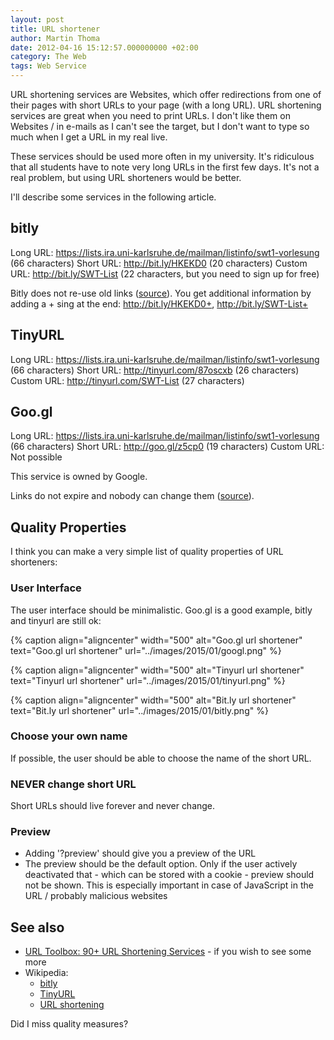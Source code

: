 ```yaml
---
layout: post
title: URL shortener
author: Martin Thoma
date: 2012-04-16 15:12:57.000000000 +02:00
category: The Web
tags: Web Service
---
```

URL shortening services are Websites, which offer redirections from one of
their pages with short URLs to your page (with a long URL). URL shortening
services are great when you need to print URLs. I don't like them on Websites /
in e-mails as I can't see the target, but I don't want to type so much when I
get a URL in my real live.

These services should be used more often in my university. It's ridiculous that
all students have to note very long URLs in the first few days. It's not a real
problem, but using URL shorteners would be better.

I'll describe some services in the following article.<a id="more"></a><a id="more-22501"></a>

<h2>bitly</h2>
Long URL: <a href="https://lists.ira.uni-karlsruhe.de/mailman/listinfo/swt1-vorlesung">https://lists.ira.uni-karlsruhe.de/mailman/listinfo/swt1-vorlesung</a> (66 characters)
Short URL: <a href="http://bit.ly/HKEKD0">http://bit.ly/HKEKD0</a> (20 characters)
Custom URL: <a href="http://bit.ly/SWT-List">http://bit.ly/SWT-List</a> (22 characters, but you need to sign up for free)

Bitly does not re-use old links (<a href="https://bitly.com/pages/help#i_1_4">source</a>).
You get additional information by adding a + sing at the end: <a href="http://bit.ly/HKEKD0+">http://bit.ly/HKEKD0+</a>, <a href="http://bit.ly/SWT-List+">http://bit.ly/SWT-List+</a>

<h2>TinyURL</h2>
Long URL: <a href="https://lists.ira.uni-karlsruhe.de/mailman/listinfo/swt1-vorlesung">https://lists.ira.uni-karlsruhe.de/mailman/listinfo/swt1-vorlesung</a> (66 characters)
Short URL: <a href="http://tinyurl.com/87oscxb">http://tinyurl.com/87oscxb</a> (26 characters)
Custom URL: <a href="http://tinyurl.com/SWT-List">http://tinyurl.com/SWT-List</a> (27 characters)

<h2>Goo.gl</h2>
Long URL: <a href="https://lists.ira.uni-karlsruhe.de/mailman/listinfo/swt1-vorlesung">https://lists.ira.uni-karlsruhe.de/mailman/listinfo/swt1-vorlesung</a> (66 characters)
Short URL: <a href="http://goo.gl/z5cp0">http://goo.gl/z5cp0</a> (19 characters)
Custom URL: Not possible

This service is owned by Google.

Links do not expire and nobody can change them (<a href="http://support.google.com/websearch/bin/answer.py?hl=en&answer=190768">source</a>).

## Quality Properties

I think you can make a very simple list of quality properties of URL
shorteners:

### User Interface

The user interface should be minimalistic. Goo.gl is a good example, bitly
and tinyurl are still ok:

{% caption align="aligncenter" width="500" alt="Goo.gl url shortener" text="Goo.gl url shortener" url="../images/2015/01/googl.png" %}

{% caption align="aligncenter" width="500" alt="Tinyurl url shortener" text="Tinyurl url shortener" url="../images/2015/01/tinyurl.png" %}

{% caption align="aligncenter" width="500" alt="Bit.ly url shortener" text="Bit.ly url shortener" url="../images/2015/01/bitly.png" %}

### Choose your own name

If possible, the user should be able to choose the name of the short URL.


### NEVER change short URL

Short URLs should live forever and never change.


### Preview

* Adding '?preview' should give you a preview of the URL
* The preview should be the default option. Only if the user actively deactivated that - which can be stored with a cookie - preview should not be shown. This is especially important in case of JavaScript in the URL / probably malicious websites


## See also

* <a href="http://mashable.com/2008/01/08/url-shortening-services/">URL Toolbox: 90+ URL Shortening Services</a> - if you wish to see some more
* Wikipedia:
  * <a href="http://en.wikipedia.org/wiki/Bitly">bitly</a>
  * <a href="http://en.wikipedia.org/wiki/TinyURL">TinyURL</a>
  * [URL shortening](https://en.wikipedia.org/wiki/URL_shortening)


Did I miss quality measures?